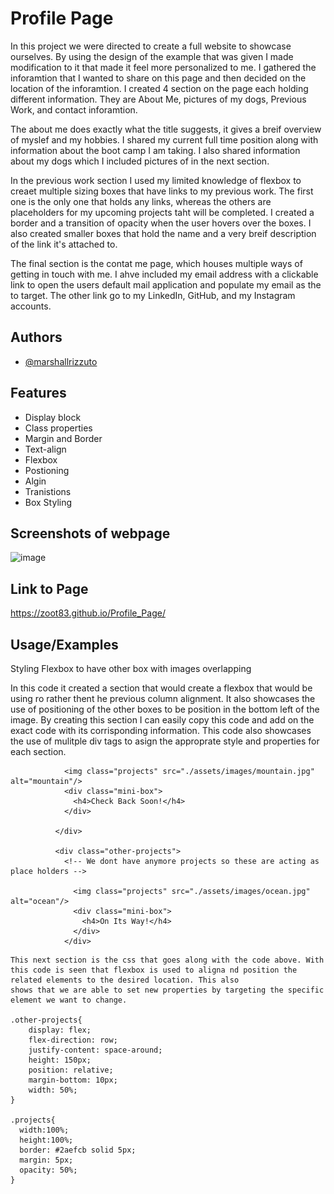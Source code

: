
# Profile Page  

In this project we were directed to create a full website to showcase ourselves. By using the design of the example that was given I made modification to it that made it feel more personalized
to me. I gathered the inforamtion that I wanted to share on this page and then decided on the location of the inforamtion. I created 4 section on the page each holding different information. 
They are About Me, pictures of my dogs, Previous Work, and contact inforamtion. 

The about me does exactly what the title suggests, it gives a breif overview of myslef and my hobbies. I shared my current full time position along with information about the boot camp I am taking.
I also shared information about my dogs which I included pictures of in the next section.

In the previous work section I used my limited knowledge of flexbox to creaet multiple sizing boxes that have links to my previous work. The first one is the only one that holds any links, 
whereas the others are placeholders for my upcoming projects taht will be completed. I created a border and a transition of opacity when the user hovers over the boxes. I also created 
smaller boxes that hold the name and a very breif description of the link it's attached to. 

The final section is the contat me page, which houses multiple ways of getting in touch with me. I ahve included my email address with a clickable link to open the users default mail application
and populate my email as the to target. The other link go to my LinkedIn, GitHub, and my Instagram accounts. 


## Authors

- [@marshallrizzuto](https://github.com/Zoot83)


## Features

- Display block
- Class properties
- Margin and Border
- Text-align
- Flexbox
- Postioning
- Algin
- Tranistions
- Box Styling

## Screenshots of webpage 

![image](https://user-images.githubusercontent.com/105519029/173710168-8a1efccb-fa7f-4e25-9b19-cc78523fa14b.png)

## Link to Page
https://zoot83.github.io/Profile_Page/


## Usage/Examples

 Styling Flexbox to have other box with images overlapping

 In this code it created a section that would create a flexbox that would be using ro rather thent he previous column alignment. It also showcases the use of positioning of the other
 boxes to be position in the bottom left of the image. By creating this section I can easily copy this code and add on the exact code with its corrisponding information. This code also showcases the use of mulitple
 div tags to asign the approprate style and properties for each section. 

<div class="text-box">
              <div class="other-projects">
              <!-- We dont have anymore projects so these are acting as place holders -->

                <img class="projects" src="./assets/images/mountain.jpg" alt="mountain"/>
                <div class="mini-box">
                  <h4>Check Back Soon!</h4>
                </div>

              </div>

              <div class="other-projects">
                <!-- We dont have anymore projects so these are acting as place holders -->
  
                  <img class="projects" src="./assets/images/ocean.jpg" alt="ocean"/>
                  <div class="mini-box">
                    <h4>On Its Way!</h4>
                  </div>
                </div>
```
This next section is the css that goes along with the code above. With this code is seen that flexbox is used to aligna nd position the related elements to the desired location. This also
shows that we are able to set new properties by targeting the specific element we want to change. 

.other-projects{
    display: flex;
    flex-direction: row;
    justify-content: space-around;
    height: 150px;
    position: relative;
    margin-bottom: 10px;
    width: 50%;
}

.projects{
  width:100%;
  height:100%;
  border: #2aefcb solid 5px;
  margin: 5px;
  opacity: 50%;
}
